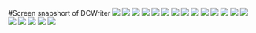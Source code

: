 #Screen snapshort of DCWriter
<img src="https://raw.githubusercontent.com/dcsoft-yyf/DCWriterApp/refs/heads/main/images/dc-be.jpg">
<img src="https://raw.githubusercontent.com/dcsoft-yyf/DCWriterApp/refs/heads/main/images/form designer.jpg">
<img src="https://raw.githubusercontent.com/dcsoft-yyf/DCWriterApp/refs/heads/main/images/customer1.png">
<img src="https://raw.githubusercontent.com/dcsoft-yyf/DCWriterApp/refs/heads/main/images/customer2.png">
<img src="https://raw.githubusercontent.com/dcsoft-yyf/DCWriterApp/refs/heads/main/images/customer3.png">
<img src="https://raw.githubusercontent.com/dcsoft-yyf/DCWriterApp/refs/heads/main/images/customer4.png">
<img src="https://raw.githubusercontent.com/dcsoft-yyf/DCWriterApp/refs/heads/main/images/customer5.png">
<img src="https://raw.githubusercontent.com/dcsoft-yyf/DCWriterApp/refs/heads/main/images/customer6.png">
<img src="https://raw.githubusercontent.com/dcsoft-yyf/DCWriterApp/refs/heads/main/images/customer7.png">
<img src="https://raw.githubusercontent.com/dcsoft-yyf/DCWriterApp/refs/heads/main/images/customer8.png">
<img src="https://raw.githubusercontent.com/dcsoft-yyf/DCWriterApp/refs/heads/main/images/customer9.png">
<img src="https://raw.githubusercontent.com/dcsoft-yyf/DCWriterApp/refs/heads/main/images/customer10.png">
<img src="https://raw.githubusercontent.com/dcsoft-yyf/DCWriterApp/refs/heads/main/images/customer11.png">
<img src="https://raw.githubusercontent.com/dcsoft-yyf/DCWriterApp/refs/heads/main/images/customer12.png">
<img src="https://raw.githubusercontent.com/dcsoft-yyf/DCWriterApp/refs/heads/main/images/customer13.png">
<img src="https://raw.githubusercontent.com/dcsoft-yyf/DCWriterApp/refs/heads/main/images/customer14.png">
<img src="https://raw.githubusercontent.com/dcsoft-yyf/DCWriterApp/refs/heads/main/images/customer15.png">
<img src="https://raw.githubusercontent.com/dcsoft-yyf/DCWriterApp/refs/heads/main/images/customer16.png">
<img src="https://raw.githubusercontent.com/dcsoft-yyf/DCWriterApp/refs/heads/main/images/customer17.png">
